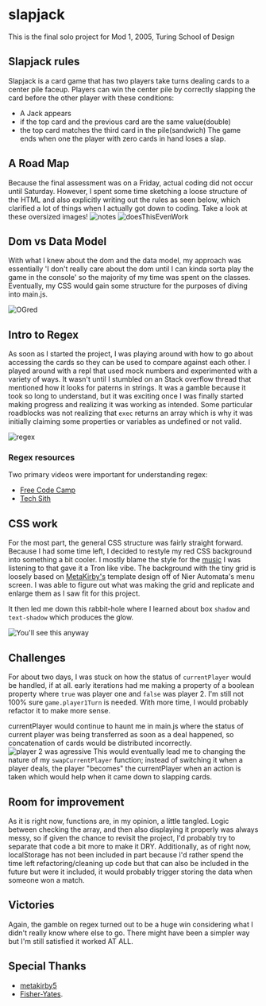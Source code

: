 # slapjack
This is the final solo project for Mod 1, 2005, Turing School of Design

## Slapjack rules
Slapjack is a card game that has two players take turns dealing cards to a center pile faceup. Players can win the center pile by correctly slapping the card before the other player with these conditions:
- A Jack appears
- if the top card and the previous card are the same value(double)
- the top card matches the third card in the pile(sandwich)
The game ends when one the player with zero cards in hand loses a slap.

## A Road Map
Because the final assessment was on a Friday, actual coding did not occur until Saturday. However, I spent some time sketching a loose structure of the HTML and also explicitly writing out the rules as seen below, which clarified a lot of things when I actually got down to coding. Take a look at these oversized images!
![notes](./assets/notes.jpg)
![doesThisEvenWork](./assets/sketch.jpg)

## Dom vs Data Model
With what I knew about the dom and the data model, my approach was essentially 'I don't really care about the dom until I can kinda sorta play the game in the console' so the majority of my time was spent on the classes. Eventually, my CSS would gain some structure for the purposes of diving into main.js.

![OGred](./assets/og-red.png)

## Intro to Regex
As soon as I started the project, I was playing around with how to go about accessing the cards so they can be used to compare against each other. I played around with a repl that used mock numbers and experimented with a variety of ways. It wasn't until I stumbled on an Stack overflow thread that mentioned how it looks for paterns in strings. It was a gamble because it took so long to understand, but it was exciting once I was finally started making progress and realizing it was working as intended. Some particular roadblocks was not realizing that `exec` returns an array which is why it was initially claiming some properties or variables as undefined or not valid.

![regex](./assets/regex-testing.png)


### Regex resources
Two primary videos were important for understanding regex:
- [Free Code Camp](https://www.youtube.com/watch?v=909NfO1St0A&t=197s)
- [Tech Sith](https://www.youtube.com/watch?v=rPNGB0ZLvdw&t=1s)

## CSS work
For the most part, the general CSS structure was fairly straight forward. Because I had some time left, I decided to restyle my red CSS background into something a bit cooler. I mostly blame the style for the [music](https://www.youtube.com/watch?v=9D2K2wvhinE) I was listening to that gave it a Tron like vibe. The background with the tiny grid is loosely based on [MetaKirby's](https://metakirby5.github.io/yorha/) template design off of Nier Automata's menu screen. I was able to figure out what was making the grid and replicate and enlarge them as I saw fit for this project.

It then led me down this rabbit-hole where I learned about box `shadow` and `text-shadow` which produces the glow.

![You'll see this anyway](./assets/final.png)

## Challenges
For about two days, I was stuck on how the status of `currentPlayer` would be handled, if at all. early iterations had me making a property of a boolean property where `true` was player one and `false` was player 2. I'm still not 100% sure `game.player1Turn` is needed. With more time, I would probably refactor it to make more sense.

currentPlayer would continue to haunt me in main.js where the status of current player was being transferred as soon as a deal happened, so concatenation of cards would be distributed incorrectly. 
![player 2 was agressive](./assets/captain.jpg)
This would eventually lead me to changing the nature of my `swapCurrentPlayer` function; instead of switching it when a player deals, the player "becomes" the currentPlayer when an action is taken which would help when it came down to slapping cards.

## Room for improvement
As it is right now, functions are, in my opinion, a little tangled. Logic between checking the array, and then also displaying it properly was always messy, so if given the chance to revisit the project, I'd probably try to separate that code a bit more to make it DRY. Additionally, as of right now, localStorage has not been included in part because I'd rather spend the time left refactoring/cleaning up code but that can also be included in the future but were it included, it would probably trigger storing the data when someone won a match.

## Victories
Again, the gamble on regex turned out to be a huge win considering what I didn't really know where else to go. There might have been a simpler way but I'm still satisfied it worked AT ALL.

## Special Thanks
- [metakirby5](https://github.com/metakirby5/yorha)
- [Fisher-Yates](https://en.wikipedia.org/wiki/Fisher%E2%80%93Yates_shuffle).

